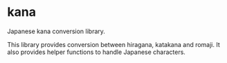 # kana

Japanese kana conversion library. 

This library provides conversion between hiragana, katakana and romaji. It also
provides helper functions to handle Japanese characters.

